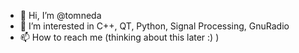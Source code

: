 - 👋 Hi, I’m @tomneda
- 👀 I’m interested in C++, QT, Python, Signal Processing, GnuRadio
- 📫 How to reach me (thinking about this later :) )
